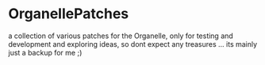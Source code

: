 # OrganellePatches

a collection of various patches for the Organelle, only for testing and development and exploring ideas, 
so dont expect any treasures ... its mainly just a backup for me ;)

